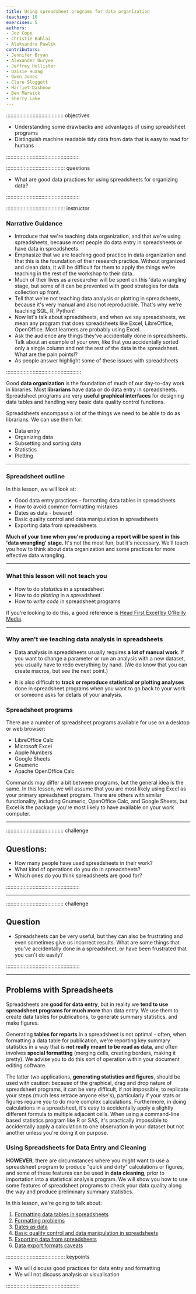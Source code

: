 ```yaml
---
title: Using spreadsheet programs for data organization
teaching: 10
exercises: 5
authors:
- Jez Cope
- Christie Bahlai
- Aleksandra Pawlik
contributors:
- Jennifer Bryan
- Alexander Duryee
- Jeffrey Hollister
- Daisie Huang
- Owen Jones
- Clare Sloggett
- Harriet Dashnow
- Ben Marwick
- Sherry Lake
---
```


::::::::::::::::::::::::::::::::::::::: objectives

- Understanding some drawbacks and advantages of using spreadsheet programs
- Distinguish machine readable tidy data from data that is easy to read for humans

::::::::::::::::::::::::::::::::::::::::::::::::::

:::::::::::::::::::::::::::::::::::::::: questions

- What are good data practices for using spreadsheets for organizing data?

::::::::::::::::::::::::::::::::::::::::::::::::::

:::::::::::::::::::::::::::::::::::::::: instructor

### Narrative Guidance

- Introduce that we're teaching data organization, and that we're using
  spreadsheets, because most people do data entry in spreadsheets or
  have data in spreadsheets.
- Emphasize that we are teaching good practice in data organization and that
  this is the foundation of their research practice. Without organized and clean
  data, it will be difficult for them to apply the things we're teaching in the
  rest of the workshop to their data.
- Much of their lives as a researcher will be spent on this 'data wrangling' stage, but
  some of it can be prevented with good strategies for data collection up front.
- Tell that we're not teaching data analysis or plotting in spreadsheets, because it's
  very manual and also not reproducible. That's why we're teaching SQL, R, Python!
- Now let's talk about spreadsheets, and when we say spreadsheets, we mean any program that
  does spreadsheets like Excel, LibreOffice, OpenOffice. Most learners are probably using Excel.
- Ask the audience any things they've accidentally done in spreadsheets. Talk about an example of your own, like that you accidentally sorted only a single column and not the rest
  of the data in the spreadsheet. What are the pain points!?
- As people answer highlight some of these issues with spreadsheets

:::::::::::::::::::::::::::::::::::::::::::::::::::

Good **data organization** is the foundation of much of our day-to-day
work in libraries. Most **librarians** have data or do data entry in
spreadsheets. Spreadsheet programs are very **useful graphical
interfaces** for designing data tables and handling very basic data
quality control functions.

Spreadsheets encompass a lot of the things we need
to be able to do as librarians. We can use them for:

- Data entry
- Organizing data
- Subsetting and sorting data
- Statistics
- Plotting

***

### Spreadsheet outline

In this lesson, we will look at:

- Good data entry practices - formatting data tables in spreadsheets
- How to avoid common formatting mistakes
- Dates as data - beware!
- Basic quality control and data manipulation in spreadsheets
- Exporting data from spreadsheets

**Much of your time when you're producing a report will be spent in
this 'data wrangling' stage.** It's not the most fun, but it's
necessary. We'll teach you how to think about data organization and
some practices for more effective data wrangling.

***

### What this lesson will not teach you

- How to do *statistics* in a spreadsheet
- How to do *plotting* in a spreadsheet
- How to *write code* in spreadsheet programs

If you're looking to do this, a good reference is
[Head First Excel by O'Reilly Media](https://www.amazon.com/Head-First-Excel-learners-spreadsheets/dp/0596807694).

***

### Why aren't we teaching data analysis in spreadsheets

- Data analysis in spreadsheets usually requires **a lot of manual
  work**. If you want to change a parameter or run an analysis with a
  new dataset, you usually have to redo everything by hand. (We do
  know that you can create macros, but see the next point.)

- It is also difficult to **track or reproduce statistical or plotting
  analyses** done in spreadsheet programs when you want to go back to
  your work or someone asks for details of your analysis.

### Spreadsheet programs

There are a number of spreadsheet programs available for use on a desktop or web browser:

- LibreOffice Calc
- Microsoft Excel
- Apple Numbers
- Google Sheets
- Gnumeric
- Apache OpenOffice Calc

Commands may differ a bit between programs, but the general idea
is the same. In this lesson, we will assume that you are most likely using Excel as
your primary spreadsheet program. There are others with similar functionality, including Gnumeric, OpenOffice Calc, and Google Sheets, but Excel is the package you're most likely to have available on your work computer.

***

:::::::::::::::::::::::::::::::::::::::  challenge

## Questions:

- How many people have used spreadsheets in their work?
- What kind of operations do you do in spreadsheets?
- Which ones do you think spreadsheets are good for?
  

::::::::::::::::::::::::::::::::::::::::::::::::::

***

:::::::::::::::::::::::::::::::::::::::  challenge

## Question

- Spreadsheets can be very useful, but they can also be frustrating and even sometimes give us incorrect results. What are some things that you've accidentally done in a spreadsheet, or have been frustrated that you can't do easily?
  

::::::::::::::::::::::::::::::::::::::::::::::::::

***

## Problems with Spreadsheets

Spreadsheets are **good for data entry**, but in reality we **tend to
use spreadsheet programs for much more** than data entry. We use them
to create data tables for publications, to generate summary
statistics, and make figures.

Generating **tables for reports** in a spreadsheet is not optimal -
often, when formatting a data table for publication, we're reporting
key summary statistics in a way that is **not really meant to be read
as data**, and often involves **special formatting** (merging cells,
creating borders, making it pretty). We advise you to do this sort of
operation within your document editing software.

The latter two applications, **generating statistics and figures**, should
be used with caution: because of the graphical, drag and drop nature of
spreadsheet programs, it can be very difficult, if not impossible, to
replicate your steps (much less retrace anyone else's), particularly if your
stats or figures require you to do more complex calculations. Furthermore,
in doing calculations in a spreadsheet, it's easy to accidentally apply a
slightly different formula to multiple adjacent cells. When using a
command-line based statistics program like R or SAS, it's practically
impossible to accidentally apply a calculation to one observation in your
dataset but not another unless you're doing it on purpose.

### Using Spreadsheets for Data Entry and Cleaning

**HOWEVER**, there are circumstances where you might want to use a
spreadsheet program to produce "quick and dirty" calculations or
figures, and some of these features can be used in **data cleaning**,
prior to importation into a statistical analysis program. We will show
you how to use some features of spreadsheet programs to check your
data quality along the way and produce preliminary summary statistics.

In this lesson, we're going to talk about:

1. [Formatting data tables in spreadsheets](01-format-data.md)
2. [Formatting problems](02-common-mistakes.md)
3. [Dates as data](03-dates-as-data.md)
4. [Basic quality control and data manipulation in spreadsheets](04-quality-control.md)
5. [Exporting data from spreadsheets](05-exporting-data.md)
6. [Data export formats caveats](06-data-formats-caveats.md)

:::::::::::::::::::::::::::::::::::::::: keypoints

- We will discuss good practices for data entry and formatting
- We will not discuss analysis or visualisation

::::::::::::::::::::::::::::::::::::::::::::::::::


